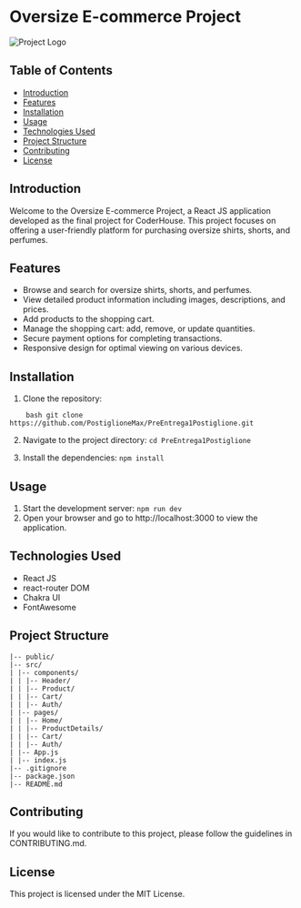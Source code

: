 # Oversize E-commerce Project

![Project Logo](path/to/logo.png) <!-- Replace with the path to your project logo -->

## Table of Contents

-   [Introduction](#introduction)
-   [Features](#features)
-   [Installation](#installation)
-   [Usage](#usage)
-   [Technologies Used](#technologies-used)
-   [Project Structure](#project-structure)
-   [Contributing](#contributing)
-   [License](#license)

## Introduction

Welcome to the Oversize E-commerce Project, a React JS application developed as the final project for CoderHouse. This project focuses on offering a user-friendly platform for purchasing oversize shirts, shorts, and perfumes.

## Features

-   Browse and search for oversize shirts, shorts, and perfumes.
-   View detailed product information including images, descriptions, and prices.
-   Add products to the shopping cart.
-   Manage the shopping cart: add, remove, or update quantities.
-   Secure payment options for completing transactions.
-   Responsive design for optimal viewing on various devices.

## Installation

1. Clone the repository:

```
    bash git clone https://github.com/PostiglioneMax/PreEntrega1Postiglione.git
```

2. Navigate to the project directory:
   `cd PreEntrega1Postiglione`

3. Install the dependencies: `npm install`

## Usage

1. Start the development server: `npm run dev`
2. Open your browser and go to http://localhost:3000 to view the application.

## Technologies Used

-   React JS
-   react-router DOM
-   Chakra UI
-   FontAwesome

## Project Structure

```
|-- public/
|-- src/
| |-- components/
| | |-- Header/
| | |-- Product/
| | |-- Cart/
| | |-- Auth/
| |-- pages/
| | |-- Home/
| | |-- ProductDetails/
| | |-- Cart/
| | |-- Auth/
| |-- App.js
| |-- index.js
|-- .gitignore
|-- package.json
|-- README.md
```

## Contributing

If you would like to contribute to this project, please follow the guidelines in CONTRIBUTING.md.

## License

This project is licensed under the MIT License.
